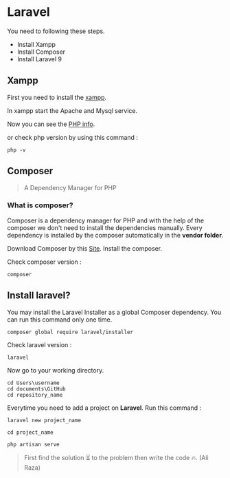 # Laravel

You need to following these steps.

- Install Xampp
- Install Composer
- Install Laravel 9

## Xampp

First you need to install the [xampp](https://www.apachefriends.org/index.html). 

In xampp start the Apache and Mysql service.

Now you can see the [PHP info](http://localhost/dashboard/phpinfo.php).

or check php version by using this command :
```
php -v
```

## Composer
> A Dependency Manager for PHP
### What is composer?
Composer is a dependency manager for PHP and with the help of the composer we don't need to install the dependencies manually. Every dependency is installed by the composer automatically in the **vendor folder**.

Download Composer by this [Site](https://getcomposer.org/download/). Install the composer.

Check composer version :
```
composer
```


## Install laravel?

You may install the Laravel Installer as a global Composer dependency. You can run this command only one time.
```
composer global require laravel/installer
```

Check laravel version :
```
laravel
```

Now go to your working directory.

```
cd Users\username
cd documents\GitHub
cd repository_name
```

Everytime you need to add a project on **Laravel**.
Run this command :
```
laravel new project_name

cd project_name
 
php artisan serve
```


> First find the solution :hourglass_flowing_sand: to the problem then write the code :fire:. (Ali Raza)




